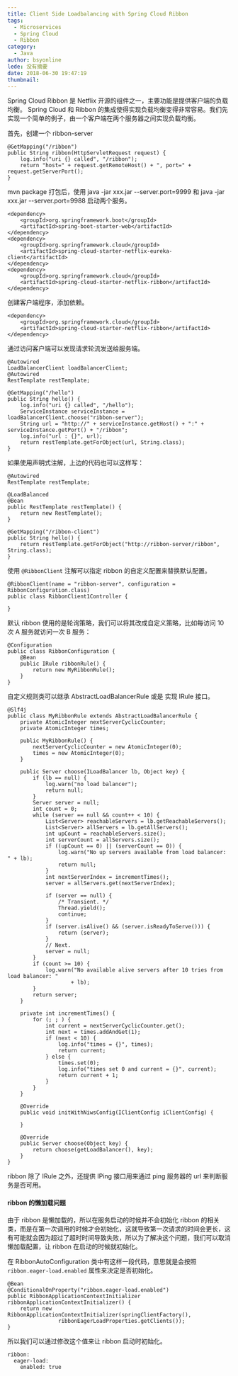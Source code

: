 ```yaml
---
title: Client Side Loadbalancing with Spring Cloud Ribbon
tags:
  - Microservices
  - Spring Cloud
  - Ribbon
category:
  - Java
author: bsyonline
lede: 没有摘要
date: 2018-06-30 19:47:19
thumbnail:
---
```


Spring Cloud Ribbon 是 Netflix 开源的组件之一，主要功能是提供客户端的负载均衡。 Spring Cloud 和 Ribbon 的集成使得实现负载均衡变得非常容易。我们先实现一个简单的例子，由一个客户端在两个服务器之间实现负载均衡。

首先，创建一个 ribbon-server 

```
@GetMapping("/ribbon")
public String ribbon(HttpServletRequest request) {
	log.info("uri {} called", "/ribbon");
	return "host=" + request.getRemoteHost() + ", port=" + 	request.getServerPort();
}
```

mvn package 打包后，使用 java -jar xxx.jar --server.port=9999 和 java -jar xxx.jar --server.port=9988 启动两个服务。

```
<dependency>
    <groupId>org.springframework.boot</groupId>
    <artifactId>spring-boot-starter-web</artifactId>
</dependency>
<dependency>
    <groupId>org.springframework.cloud</groupId>
    <artifactId>spring-cloud-starter-netflix-eureka-client</artifactId>
</dependency>
<dependency>
    <groupId>org.springframework.cloud</groupId>
    <artifactId>spring-cloud-starter-netflix-ribbon</artifactId>
</dependency>
```
创建客户端程序，添加依赖。

```
<dependency>
    <groupId>org.springframework.cloud</groupId>
    <artifactId>spring-cloud-starter-netflix-ribbon</artifactId>
</dependency>
```

通过访问客户端可以发现请求轮流发送给服务端。

```
@Autowired
LoadBalancerClient loadBalancerClient;
@Autowired
RestTemplate restTemplate;

@GetMapping("/hello")
public String hello() {
	log.info("uri {} called", "/hello");
	ServiceInstance serviceInstance = loadBalancerClient.choose("ribbon-server");
    String url = "http://" + serviceInstance.getHost() + ":" + serviceInstance.getPort() + "/ribbon";
    log.info("url : {}", url);
    return restTemplate.getForObject(url, String.class);
}
```
如果使用声明式注解，上边的代码也可以这样写：

```
@Autowired
RestTemplate restTemplate;

@LoadBalanced
@Bean
public RestTemplate restTemplate() {
	return new RestTemplate();
}

@GetMapping("/ribbon-client")
public String hello() {
	return restTemplate.getForObject("http://ribbon-server/ribbon", String.class);
}
```
使用 ```@RibbonClient``` 注解可以指定 ribbon 的自定义配置来替换默认配置。
```
@RibbonClient(name = "ribbon-server", configuration = RibbonConfiguration.class)
public class RibbonClient1Controller {

}
```
默认 ribbon 使用的是轮询策略，我们可以将其改成自定义策略，比如每访问 10 次 A 服务就访问一次 B 服务：

```
@Configuration
public class RibbonConfiguration {
    @Bean
    public IRule ribbonRule() {
        return new MyRibbonRule();
    }
}
```

自定义规则类可以继承 AbstractLoadBalancerRule 或是 实现 IRule 接口。

```
@Slf4j
public class MyRibbonRule extends AbstractLoadBalancerRule {
    private AtomicInteger nextServerCyclicCounter;
    private AtomicInteger times;

    public MyRibbonRule() {
        nextServerCyclicCounter = new AtomicInteger(0);
        times = new AtomicInteger(0);
    }

    public Server choose(ILoadBalancer lb, Object key) {
        if (lb == null) {
            log.warn("no load balancer");
            return null;
        }
        Server server = null;
        int count = 0;
        while (server == null && count++ < 10) {
            List<Server> reachableServers = lb.getReachableServers();
            List<Server> allServers = lb.getAllServers();
            int upCount = reachableServers.size();
            int serverCount = allServers.size();
            if ((upCount == 0) || (serverCount == 0)) {
                log.warn("No up servers available from load balancer: " + lb);
                return null;
            }
            int nextServerIndex = incrementTimes();
            server = allServers.get(nextServerIndex);

            if (server == null) {
                /* Transient. */
                Thread.yield();
                continue;
            }
            if (server.isAlive() && (server.isReadyToServe())) {
                return (server);
            }
            // Next.
            server = null;
        }
        if (count >= 10) {
            log.warn("No available alive servers after 10 tries from load balancer: "
                    + lb);
        }
        return server;
    }

    private int incrementTimes() {
        for (; ; ) {
            int current = nextServerCyclicCounter.get();
            int next = times.addAndGet(1);
            if (next < 10) {
                log.info("times = {}", times);
                return current;
            } else {
                times.set(0);
                log.info("times set 0 and current = {}", current);
                return current + 1;
            }
        }
    }

    @Override
    public void initWithNiwsConfig(IClientConfig iClientConfig) {

    }

    @Override
    public Server choose(Object key) {
        return choose(getLoadBalancer(), key);
    }
}
```
ribbon 除了 IRule 之外，还提供 IPing 接口用来通过 ping 服务器的 url 来判断服务是否可用。

#### ribbon 的懒加载问题

由于 ribbon 是懒加载的，所以在服务启动的时候并不会初始化 ribbon 的相关类，而是在第一次调用的时候才会初始化，这就导致第一次请求的时间会更长，这有可能就会因为超过了超时时间导致失败，所以为了解决这个问题，我们可以取消懒加载配置，让 ribbon 在启动的时候就初始化。

在 RibbonAutoConfiguration 类中有这样一段代码，意思就是会按照 `ribbon.eager-load.enabled` 属性来决定是否初始化。

```
@Bean
@ConditionalOnProperty("ribbon.eager-load.enabled")
public RibbonApplicationContextInitializer ribbonApplicationContextInitializer() {
	return new RibbonApplicationContextInitializer(springClientFactory(),
				ribbonEagerLoadProperties.getClients());
}
```

所以我们可以通过修改这个值来让 ribbon 启动时初始化。

```
ribbon:
  eager-load:
    enabled: true
```

